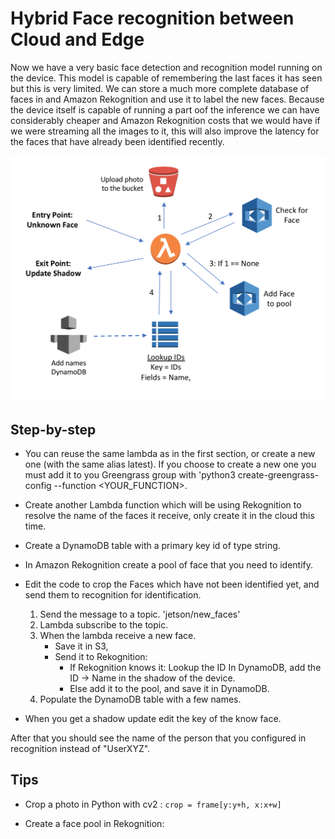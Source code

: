 # Hybrid Face recognition between Cloud and Edge

Now we have a very basic face detection and recognition model running on the device. This model is capable of remembering the last faces it has seen but this is very limited. We can store a much more complete database of faces in and Amazon Rekognition and use it to label the new faces. Because the device itself is capable of running a part oof the inference we can have considerably cheaper and Amazon Rekognition costs that we would have if we were streaming all the images to it, this will also improve the latency for the faces that have already been identified recently.

![Architecture][architecture]

[architecture]: ./static/architecture.png "Architecture"

## Step-by-step

- You can reuse the same lambda as in the first section, or create a new one (with the same alias latest). If you choose to create a new one you must add it to you Greengrass group with 'python3 create-greengrass-config --function <YOUR_FUNCTION>.

- Create another Lambda function which will be using Rekognition to resolve the name of the faces it receive, only create it in the cloud this time.

- Create a DynamoDB table with a primary key id of type string.

- In Amazon Rekognition create a pool of face that you need to identify.

- Edit the code to crop the Faces which have not been identified yet, and send them to recognition for identification.
    1. Send the message to a topic. 'jetson/new_faces'
    2. Lambda subscribe to the topic.
    3. When the lambda receive a new face.
        - Save it in S3,
        - Send it to Rekognition:
            - If Rekognition knows it: Lookup the ID In DynamoDB, add the ID -> Name in the shadow of the device.
            - Else add it to the pool, and save it in DynamoDB.
    4. Populate the DynamoDB table with a few names.

- When you get a shadow update edit the key of the know face.

After that you should see the name of the person that you configured in recognition instead of "UserXYZ".

## Tips

- Crop a photo in Python with cv2 : `crop = frame[y:y+h, x:x+w]`

- Create a face pool in Rekognition:
